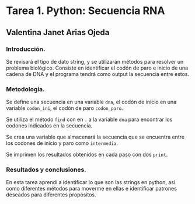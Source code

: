 # Tarea 1. Python: Secuencia RNA
## Valentina Janet Arias Ojeda
###  Introducción.

Se revisará el tipo de dato string, y se utilizarán métodos para resolver un problema biológico.
Consiste en identificar el codón de paro e inicio de una cadena de DNA y el programa tendrá como output la secuencia entre estos.

### Metodología.

Se define una secuencia en una variable `dna`, el codón de inicio en una variable `codon_ini`, el codón de paro `codon_paro`.

Se utiliza el método `find` con en `.` a la variable `dna` para encontrar los codones indicados en la secuencia.

Se crea una variable que almacenará la secuencia que se encuentra entre los codones de inicio y paro como `intermedia`.

Se imprimen los resultados obtenidos en cada paso con dos `print`.

### Resultados y conclusiones.

En esta tarea aprendí a identificar lo que son las strings en python, así como diferentes métodos para moverme en ellas e identificar patrones deseados para diferentes propósitos.
